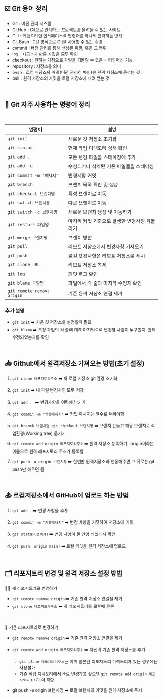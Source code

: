 ## ☑️ Git 용어 정리
* Git : 버전 관리 시스템
* GitHub : Git으로 관리하는 프로젝트를 올려둘 수 있는 사이트
* CLI : 커맨드라인 인터페이스로 명령어를 하나씩 입력하는 방식
* Git Bash : CLI 방식으로 Git을 사용할 수 있는 환경
* commit : 버전 관리를 통해 생성된 파일, 혹은 그 행위
* log : 지금까지 만든 커밋을 모두 확인
* checkout : 원하는 지점으로 파일을 되돌릴 수 있음 = 타임머신 기능
* repository : 저장소를 의미
* push : 로컬 저장소의 커밋(버전 관리한 파일)을 원격 저장소에 올리는 것
* pull : 원격 저장소의 커밋을 로컬 저장소에 내려 받는 것
<br>

## 📓 Git 자주 사용하는 명령어 정리

<br>
  
| 명령어                | 설명                                 | 
|-----------------------|------------------------------------|
| `git init`           | 새로운 깃 저장소 초기화              |
| `git status`         | 현재 작업 디렉토리 상태 확인          |
| `git add .`          | 모든 변경 파일을 스테이징에 추가       |
| `git add -u`         | 수정되거나 삭제된 기존 파일들을 스테이징      |
| `git commit -m "메시지"` | 변경사항 커밋                       |
| `git branch`         | 브랜치 목록 확인 및 생성             |
| `git checkout 브랜치명` | 특정 브랜치로 이동                  |
| `git switch 브랜치명`         | 다른 브랜치로 이동           |
| `git switch -c 브랜치명`        | 새로운 브랜치 생성 및 이동하기           |
| `git restore 파일명` | 마지막 커밋 기준으로 발생한 변경사항 되돌리기    |
| `git merge 브랜치명`  | 브랜치 병합                         |
| `git pull`           | 리모트 저장소에서 변경사항 가져오기    |
| `git push`           | 로컬 변경사항을 리모트 저장소로 푸시   |
| `git clone URL`      | 리모트 저장소 복제                   |
| `git log`            | 커밋 로그 확인                      |
| `git blame 파일명`   | 파일에서 각 줄의 마지막 수정자 확인    |
| `git remote remove origin`   | 기존 원격 저장소 연결 제거    |

### 추가 설명
* `git init` ➡️ 처음 깃 저장소를 설정할때 필요
* `git blame` ➡️ 특정 파일의 각 줄에 대해 마지막으로 변경한 사람이 누구인지, 언제 수정되었는지를 확인

<br>

## 📥 Github에서 원격저장소 가져오는 방법(초기 설정)

1. `git clone 레포지토리주소` ➡️ 내 로컬 저장소 git 환경 초기화

2. `git init` ➡️ 내 파일 변경사항 모두 저장

3. `git add . ` ➡️ 변경사항을 이력에 남기기

4. `git commit -m "커밋메세지"` ➡️ 커밋 메시지는 필수로 써줘야함

5. `git branch 브랜치명 git checkout 브랜치명` ➡️ 브랜치 만들고 해당 브랜치로 작업환경(Working tree) 옮기기

6. `git remote add origin 레포지토리주소` ➡️ 원격 저장소 등록하기 : origin이라는 이름으로 원격 레포지토리 주소가 등록됨

7. `git push -u origin 브랜치명` ➡️ 한번만 원격저장소와 연동해주면 그 뒤로는 git push만 해주면 됨
  
<br>

## 📤 로컬저장소에서 GitHub에 업로드 하는 방법
  
1. `git add .` ➡️ 변경 사항을 추가

2. `git commit -m "커밋메세지"`  ➡️ 변경 사항을 커밋하여 저장소에 기록

3. `git status(선택적)` ➡️ 변경 사항이 잘 반영 되었는지 확인

4. `git push (origin main)` ➡️ 로컬 커밋을 원격 저장소에 업로드
<br>

## 🗂️ 리포지토리 변경 및 원격 저장소 설정 방법
⛓️‍💥 새 리포지토리로 변경하기
* `git remote remove origin` ➡️ 기존 원격 저장소 연결을 제거
* `git clone 레포지토리주소` ➡️ 새 리포지토리를 로컬에 클론

<br>

🔗 기존 리포지토리로 변경하기
* `git remote remove origin` ➡️ 기존 원격 저장소 연결을 제거
* `git remote add origin 레포지토리주소` ➡️ 자신의 기존 원격 저장소를 추가

    * `git clone 레포지토리주소`는 이미 클론된 리포지토리 디렉토리가 있는 경우에는 사용불가
    * 기존 작업 디렉토리에서 바로 변경하고 싶으면 `git remote add origin 레포지토리주소`가 더 적합

* git push -u origin 브랜치명 ➡️ 로컬 브랜치의 커밋을 원격 저장소에 푸시
